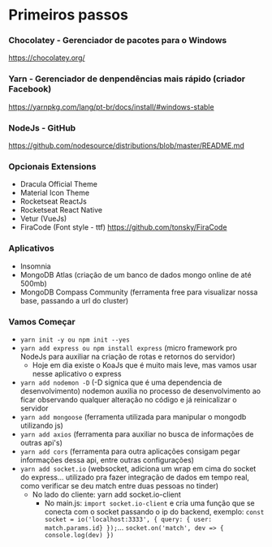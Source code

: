 # Primeiros passos

### Chocolatey - Gerenciador de pacotes para o Windows 
https://chocolatey.org/

### Yarn - Gerenciador de denpendências mais rápido (criador Facebook) 
https://yarnpkg.com/lang/pt-br/docs/install/#windows-stable

### NodeJs - GitHub 
https://github.com/nodesource/distributions/blob/master/README.md

### Opcionais Extensions
- Dracula Official Theme
- Material Icon Theme
- Rocketseat ReactJs
- Rocketseat React Native
- Vetur (VueJs)
- FiraCode (Font style - ttf) https://github.com/tonsky/FiraCode

### Aplicativos
- Insomnia
- MongoDB Atlas (criação de um banco de dados mongo online de até 500mb)
- MongoDB Compass Community (ferramenta free para visualizar nossa base, passando a url do cluster)

### Vamos Começar 
- `yarn init -y ou npm init --yes`
- `yarn add express ou npm install express` (micro framework pro NodeJs para auxiliar na criação de rotas e retornos do servidor)
    - Hoje em dia existe o KoaJs que é muito mais leve, mas vamos usar nesse aplicativo o express
- `yarn add nodemon -D` (-D signica que é uma dependencia de desenvolvimento) nodemon auxilia no processo de desenvolvimento ao ficar observando qualquer alteração no código e já reinicalizar o servidor
- `yarn add mongoose` (ferramenta utilizada para manipular o mongodb utilizando js)
- `yarn add axios` (ferramenta para auxiliar no busca de informações de outras api's)
- `yarn add cors` (ferramenta para outra aplicações consigam pegar informações dessa api, entre outras configurações)
- `yarn add socket.io` (websocket, adiciona um wrap em cima do socket do express... utilizado pra fazer integração de dados em tempo real, como verificar se deu match entre duas pessoas no tinder)
    - No lado do cliente: yarn add socket.io-client
        - No main.js: `import socket.io-client` e cria uma função que se conecta com o socket passando o ip do backend, exemplo: `const socket = io('localhost:3333', { query: { user: match.params.id} });`...
        `socket.on('match', dev => { console.log(dev) })`
